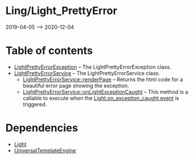Ling/Light_PrettyError
================
2019-04-05 --> 2020-12-04




Table of contents
===========

- [LightPrettyErrorException](https://github.com/lingtalfi/Light_PrettyError/blob/master/doc/api/Ling/Light_PrettyError/Exception/LightPrettyErrorException.md) &ndash; The LightPrettyErrorException class.
- [LightPrettyErrorService](https://github.com/lingtalfi/Light_PrettyError/blob/master/doc/api/Ling/Light_PrettyError/Service/LightPrettyErrorService.md) &ndash; The LightPrettyErrorService class.
    - [LightPrettyErrorService::renderPage](https://github.com/lingtalfi/Light_PrettyError/blob/master/doc/api/Ling/Light_PrettyError/Service/LightPrettyErrorService/renderPage.md) &ndash; Returns the html code for a beautiful error page showing the exception.
    - [LightPrettyErrorService::onLightExceptionCaught](https://github.com/lingtalfi/Light_PrettyError/blob/master/doc/api/Ling/Light_PrettyError/Service/LightPrettyErrorService/onLightExceptionCaught.md) &ndash; This method is a callable to execute when the [Light.on_exception_caught event](https://github.com/lingtalfi/Light/blob/master/personal/mydoc/pages/events.md) is triggered.


Dependencies
============
- [Light](https://github.com/lingtalfi/Light)
- [UniversalTemplateEngine](https://github.com/lingtalfi/UniversalTemplateEngine)


